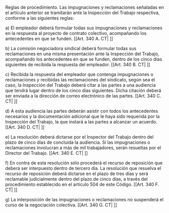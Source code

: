Reglas de procedimiento. Las impugnaciones y reclamaciones señaladas en el artículo anterior se tramitarán ante la Inspección del Trabajo respectiva, conforme a las siguientes reglas:

a) El empleador deberá formular todas sus impugnaciones y reclamaciones en la respuesta al proyecto de contrato colectivo, acompañando los antecedentes en que se funden. [[Art. 340 A. CT| ]]

b) La comisión negociadora sindical deberá formular todas sus reclamaciones en una misma presentación ante la Inspección del Trabajo, acompañando los antecedentes en que se funden, dentro de los cinco días siguientes de recibida la respuesta del empleador. [[Art. 340 B. CT| ]]

c) Recibida la respuesta del empleador que contenga impugnaciones o reclamaciones y recibidas las reclamaciones del sindicato, según sea el caso, la Inspección del Trabajo deberá citar a las partes a una audiencia que tendrá lugar dentro de los cinco días siguientes. Dicha citación deberá ser enviada a la dirección de correo electrónico de las partes. [[Art. 340 C. CT| ]]

d) A esta audiencia las partes deberán asistir con todos los antecedentes necesarios y la documentación adicional que le haya sido requerida por la Inspección del Trabajo, la que instará a las partes a alcanzar un acuerdo. [[Art. 340 D. CT| ]]

e) La resolución deberá dictarse por el Inspector del Trabajo dentro del plazo de cinco días de concluida la audiencia. Si las impugnaciones o reclamaciones involucran a más de mil trabajadores, serán resueltas por el Director del Trabajo. [[Art. 340 E. CT| ]]

f) En contra de esta resolución sólo procederá el recurso de reposición que deberá ser interpuesto dentro de tercero día. La resolución que resuelva el recurso de reposición deberá dictarse en el plazo de tres días y será reclamable judicialmente dentro del plazo de cinco días, a través del procedimiento establecido en el artículo 504 de este Código. [[Art. 340 F. CT| ]]

g) La interposición de las impugnaciones o reclamaciones no suspenderá el curso de la negociación colectiva. [[Art. 340 G. CT| ]]